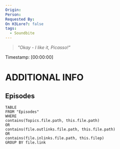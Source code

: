 ```yaml
---
Origin: 
Person: 
Requested By: 
On H3Lore?: false
tags:
  - Soundbite
---
```

> *"Okay - I like it, Picasso!"*

Timestamp: [00:00:00]

# ADDITIONAL INFO

## Episodes
``` dataview
TABLE
FROM "Episodes"
WHERE 
contains(Topics.file.path, this.file.path) 
OR 
contains(file.outlinks.file.path, this.file.path)
OR
contains(file.inlinks.file.path, this.filep)
GROUP BY file.link
```